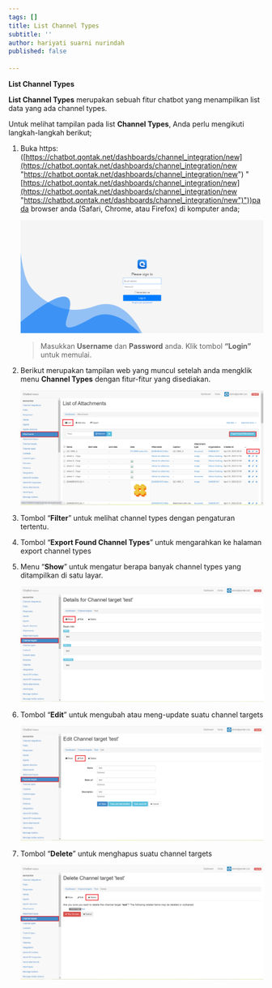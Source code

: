 ```yaml
---
tags: []
title: List Channel Types
subtitle: ''
author: hariyati suarni nurindah
published: false

---
```

**List Channel Types**

**List Channel Types** merupakan sebuah fitur chatbot yang menampilkan list data yang ada channel types.

Untuk melihat tampilan pada list **Channel Types**, Anda perlu mengikuti langkah-langkah berikut;

1. Buka https: ([https://chatbot.qontak.net/dashboards/channel_integration/new](https://chatbot.qontak.net/dashboards/channel_integration/new "https://chatbot.qontak.net/dashboards/channel_integration/new") "[https://chatbot.qontak.net/dashboards/channel_integration/new](https://chatbot.qontak.net/dashboards/channel_integration/new "https://chatbot.qontak.net/dashboards/channel_integration/new")"))pada browser anda (Safari, Chrome, atau Firefox) di komputer anda;

   ![](/uploads/channell.PNG)

   > Masukkan **Username** dan **Password** anda. Klik tombol **“Login”** untuk memulai.
2. Berikut merupakan tampilan web yang muncul setelah anda mengklik menu **Channel Types** dengan fitur-fitur yang disediakan.

   ![](/uploads/attachmentupdate1.PNG)
3. Tombol “**Filter**” untuk melihat channel types dengan pengaturan tertentu.
4. Tombol “**Export Found Channel Types**” untuk mengarahkan ke halaman export channel types
5. Menu “**Show**” untuk mengatur berapa banyak channel types yang ditampilkan di satu layar.

   ![](/uploads/channeltypesupdate2.PNG)
6. Tombol “**Edit**” untuk mengubah atau meng-update suatu channel targets

   ![](/uploads/channeltypesupdate3.PNG)
7. Tombol “**Delete**” untuk menghapus suatu channel targets

   ![](/uploads/channeltypesupdate4.PNG)